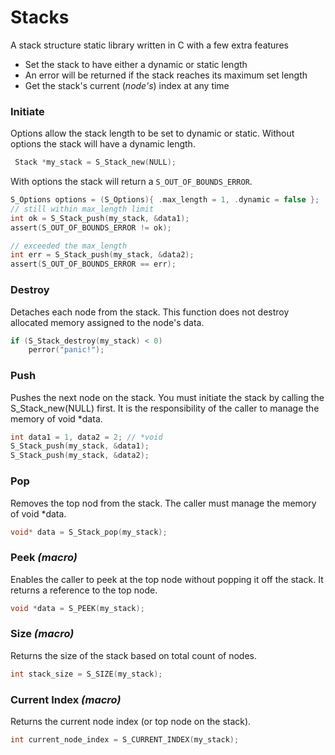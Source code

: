 # Stacks
A stack structure static library written in C with a few extra features
- Set the stack to have either a dynamic or static length
- An error will be returned if the stack reaches its maximum set length
- Get the stack's current (*node's*) index at any time

### Initiate
Options allow the stack length to be set to dynamic or static. 
Without options the stack will have a dynamic length.
```c
 Stack *my_stack = S_Stack_new(NULL);
```
With options the stack will return a `S_OUT_OF_BOUNDS_ERROR`.
```c
S_Options options = (S_Options){ .max_length = 1, .dynamic = false };
// still within max_length limit
int ok = S_Stack_push(my_stack, &data1);
assert(S_OUT_OF_BOUNDS_ERROR != ok);

// exceeded the max_length
int err = S_Stack_push(my_stack, &data2);
assert(S_OUT_OF_BOUNDS_ERROR == err);

```
### Destroy
Detaches each node from the stack.
This function does not destroy allocated memory assigned to the node's data.
```c
if (S_Stack_destroy(my_stack) < 0)
    perror("panic!");
```

### Push
Pushes the next node on the stack.
You must initiate the stack by calling the S_Stack_new(NULL) first.
It is the responsibility of the caller to manage the memory of void *data.
```c
int data1 = 1, data2 = 2; // *void
S_Stack_push(my_stack, &data1);
S_Stack_push(my_stack, &data2);
```

### Pop
Removes the top nod from the stack. 
The caller must manage the memory of void *data.
```c
void* data = S_Stack_pop(my_stack);
```

### Peek *(macro)*
Enables the caller to peek at the top node without popping it off the stack.
It returns a reference to the top node.
```c
void *data = S_PEEK(my_stack);
```

### Size *(macro)*
Returns the size of the stack based on total count of nodes.
```c
int stack_size = S_SIZE(my_stack);
```

### Current Index *(macro)*
Returns the current node index (or top node on the stack).
```c
int current_node_index = S_CURRENT_INDEX(my_stack);
```